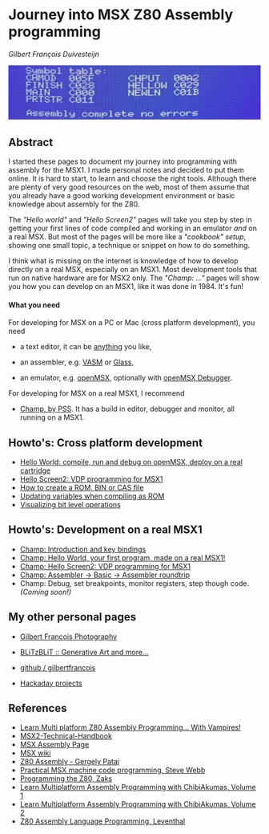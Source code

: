 # Journey into MSX Z80 Assembly programming

_Gilbert François Duivesteijn_

![Screenshot](01_helloworld_title03.jpg)



## Abstract

I started these pages to document my journey into programming with assembly for the MSX1. I made personal notes and decided to put them online. It is hard to start, to learn and choose the right tools. Although there are plenty of very good resources on the web, most of them assume that you already have a good working development environment or basic knowledge about assembly for the Z80. 

The *"Hello world"* and *"Hello Screen2"* pages will take you step by step in getting your first lines of code compiled and working in an emulator *and* on a real MSX. But most of the pages will be more like a *"cookbook" setup*, showing one small topic, a technique or snippet on how to do something.  

I think what is missing on the internet is knowledge of how to develop directly on a real MSX, especially on an MSX1. Most development tools that run on native hardware are for MSX2 only. The *"Champ: ..."* pages will show you how you can develop on an MSX1, like it was done in 1984. It's fun!



#### What you need

For developing for MSX on a PC or Mac (cross platform development), you need

- a text editor, it can be [anything](https://neovim.io) you like,

- an assembler, e.g. [VASM](http://www.compilers.de/vasm.html) or [Glass](http://www.grauw.nl/projects/glass/),
- an emulator, e.g. [openMSX](https://openmsx.org), optionally with [openMSX Debugger](https://openmsx.org).

For developing for MSX on a real MSX1, I recommend

- [Champ, by PSS](https://download.file-hunter.com/Games/MSX1/CAS/Champ%20(1984)(PSS)%5BBLOAD'CAS-'%2CR%5D.zip). It has a build in editor, debugger and monitor, all running on a MSX1.  



## Howto's: Cross platform development

- [Hello World: compile, run and debug on openMSX, deploy on a real cartridge](01_helloworld_openmsx.html)
- [Hello Screen2: VDP programming for MSX1](04_helloscreen2.html)
- [How to create a ROM, BIN or CAS file](02_rombincas.html)
- [Updating variables when compiling as ROM](05_romvar.html)
- [Visualizing bit level operations](07_bitleveloperations.html)



## Howto's: Development on a real MSX1

- [Champ: Introduction and key bindings](03_champ_intro.html)
- [Champ: Hello World, your first program, made on a real MSX1!](03_champ_helloworld.html)
- [Champ: Hello Screen2: VDP programming for MSX1](03_champ_screen2.html)
- [Champ: Assembler -> Basic -> Assembler roundtrip](03_champ_roundtrip.html)
- Champ: Debug, set breakpoints, monitor registers, step though code.  *(Coming soon!)*

 

## My other personal pages

- [Gilbert Francois Photography](https://www.gilbertfrancois.com)
- [BLiTzBLiT :: Generative Art and more...](https://www.blitzblit.com)

- [github / gilbertfrancois](https://www.github.com/gilbertfrancois)

- [Hackaday projects](https://hackaday.io/gilbertfrancois)



## References

- [Learn Multi platform Z80 Assembly Programming... With Vampires!](https://www.chibiakumas.com/z80/z80_2021.php)
- [MSX2-Technical-Handbook](https://konamiman.github.io/MSX2-Technical-Handbook/)
- [MSX Assembly Page](http://map.grauw.nl)
- [MSX wiki](https://www.msx.org/wiki/Category:Programming#Programming_Software)
- [Z80 Assembly - Gergely Patai](https://tutorials.eeems.ca/Z80ASM/index.htm)
- [Practical MSX machine code programming, Steve Webb](https://archive.org/details/practical_msx_machine_code_programming_steve_webb)
- [Programming the Z80, Zaks](https://www.amazon.com/Programming-Z80-Rodnay-Zaks/dp/0895880695)
- [Learn Multiplatform Assembly Programming with ChibiAkumas, Volume 1](https://www.amazon.com/Learn-Multiplatform-Assembly-Programming-ChibiAkumas/dp/B08W7DWZB3/)
- [Learn Multiplatform Assembly Programming with ChibiAkumas, Volume 2](https://www.amazon.com/Learn-Multiplatform-Assembly-Programming-ChibiAkumas/dp/B09VWHYDKJ/)
- [Z80 Assembly Language Programming, Leventhal](https://www.amazon.com/gp/product/0931988217/)

